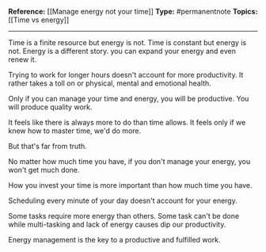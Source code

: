 
**Reference:** [[Manage energy not your time]]
**Type:** #permanentnote 
**Topics:** [[Time vs energy]]

----
Time is a finite resource but energy is not. Time is constant but energy is not. Energy is a different story. you can expand your energy and even renew it.

Trying to work for longer hours doesn't account for more productivity. It rather takes a toll on or physical, mental and emotional health. 

Only if you can manage your time and energy, you will be productive. You will produce quality work. 

It feels like there is always more to do than time allows. It feels only if we knew how to master time, we'd do more.

But that's far from truth.

No matter how much time you have, if you don't manage your energy, you won't get much done.

How you invest your time is more important than how much time you have.

Scheduling every minute of your day doesn't account for your energy.

Some tasks require more energy than others. Some task can't be done while multi-tasking and lack of energy causes dip our productivity.

Energy management is the key to a productive and fulfilled work.



